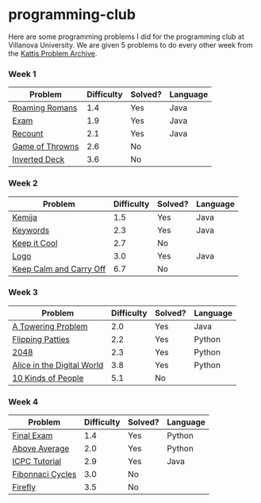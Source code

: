 # programming-club

Here are some programming problems I did for the programming club at Villanova University.
We are given 5 problems to do every other week from the [Kattis Problem Archive](https://open.kattis.com).

### Week 1
| Problem | Difficulty | Solved? | Language |
|---------|------------|---------|----------|
| [Roaming Romans](https://open.kattis.com/problems/romans) | 1.4 | Yes | Java |
| [Exam](https://open.kattis.com/problems/exam) | 1.9 | Yes | Java |
| [Recount](https://open.kattis.com/problems/recount) | 2.1 | Yes | Java |
| [Game of Throwns](https://open.kattis.com/problems/throwns) | 2.6 | No | |
| [Inverted Deck](https://open.kattis.com/problems/inverteddeck) | 3.6 | No | |

### Week 2
| Problem | Difficulty | Solved? | Language |
|---------|------------|---------|----------|
| [Kemija](https://open.kattis.com/problems/kemija08) | 1.5 | Yes | Java |
| [Keywords](https://open.kattis.com/problems/keywords) | 2.3 | Yes | Java |
| [Keep it Cool](https://open.kattis.com/problems/keepitcool) | 2.7 | No | |
| [Logo](https://open.kattis.com/problems/logo) | 3.0 | Yes | Java |
| [Keep Calm and Carry Off](https://open.kattis.com/problems/keepcalmandcarryoff) | 6.7 | No | |

### Week 3
| Problem | Difficulty | Solved? | Language |
|---------|------------|---------|----------|
| [A Towering Problem](https://open.kattis.com/problems/towering) | 2.0 | Yes | Java |
| [Flipping Patties](https://open.kattis.com/problems/flippingpatties) | 2.2 | Yes | Python |
| [2048](https://open.kattis.com/problems/2048) | 2.3 | Yes | Python |
| [Alice in the Digital World](https://open.kattis.com/problems/alicedigital) | 3.8 | Yes | Python |
| [10 Kinds of People](https://open.kattis.com/problems/10kindsofpeople) | 5.1 | No | |

### Week 4
| Problem | Difficulty | Solved? | Language |
|---------|------------|---------|----------|
| [Final Exam](https://open.kattis.com/problems/finalexam2) | 1.4 | Yes | Python |
| [Above Average](https://open.kattis.com/problems/aboveaverage) | 2.0 | Yes | Python |
| [ICPC Tutorial](https://open.kattis.com/problems/tutorial) | 2.9 | Yes | Java |
| [Fibonnaci Cycles](https://open.kattis.com/problems/fibonaccicycles) | 3.0 | No |  |
| [Firefly](https://open.kattis.com/problems/firefly) | 3.5 | No |  |
